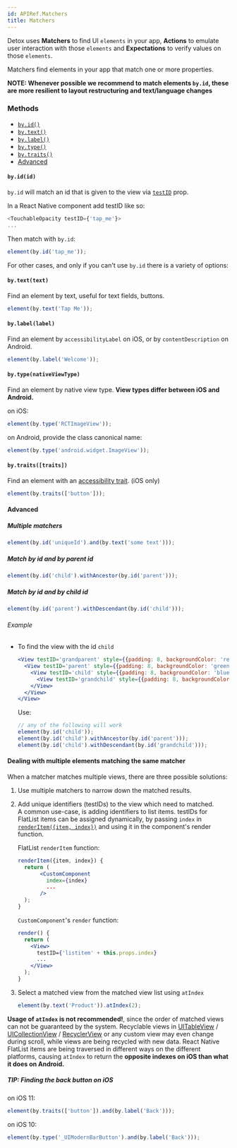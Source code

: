 ```yaml
---
id: APIRef.Matchers
title: Matchers
---
```


Detox uses **Matchers** to find UI `elements` in your app, **Actions** to emulate user interaction with those `elements` and **Expectations** to verify values on those `elements`.


Matchers find elements in your app that match one or more properties.

**NOTE: Whenever possible we recommend to match elements `by.id`, these are more resilient to layout restructuring and text/language changes**

### Methods

- [`by.id()`](#byidid)
- [`by.text()`](#bytexttext)
- [`by.label()`](#bylabellabel)
- [`by.type()`](#bytypenativeviewtype)
- [`by.traits()`](#bytraitstraits)
- [Advanced](#advanced)


#### `by.id(id)`
`by.id` will match an id that is given to the view via [`testID`](https://facebook.github.io/react-native/docs/view.html#testid) prop.

In a React Native component add testID like so:

```js
<TouchableOpacity testID={'tap_me'}>
...
```

Then match with `by.id`:

```js
element(by.id('tap_me'));
```


For other cases, and only if you can't use `by.id` there is a variety of options:

#### `by.text(text)`
Find an element by text, useful for text fields, buttons.

```js
element(by.text('Tap Me'));
```

#### `by.label(label)`
Find an element by `accessibilityLabel` on iOS, or by `contentDescription` on Android.

```js
element(by.label('Welcome'));
```

#### `by.type(nativeViewType)`
Find an element by native view type. **View types differ between iOS and Android.**

on iOS:

```js
element(by.type('RCTImageView'));
```

on Android, provide the class canonical name:

```js
element(by.type('android.widget.ImageView'));
```

#### `by.traits([traits])`
Find an element with an [accessibility trait](https://developer.apple.com/documentation/uikit/accessibility/uiaccessibility/accessibility_traits). (iOS only)

```js
element(by.traits(['button']));
```

#### Advanced
##### Multiple matchers

```js
element(by.id('uniqueId').and(by.text('some text')));
```

##### Match by id and by parent id

```js
element(by.id('child').withAncestor(by.id('parent')));
```
##### Match by id and by child id

```js
element(by.id('parent').withDescendant(by.id('child')));
```

###### Example
- To find the view with the id `child`  

	```jsx 
	<View testID='grandparent' style={{padding: 8, backgroundColor: 'red', marginBottom: 10}}>
	  <View testID='parent' style={{padding: 8, backgroundColor: 'green'}}>
	    <View testID='child' style={{padding: 8, backgroundColor: 'blue'}}>
	      <View testID='grandchild' style={{padding: 8, backgroundColor: 'purple'}} />
	    </View>
	  </View>
	</View>
	```
	
	Use: 
	
	```js
	// any of the following will work
	element(by.id('child'));
	element(by.id('child').withAncestor(by.id('parent')));
	element(by.id('child').withDescendant(by.id('grandchild')));
	```

#### Dealing with multiple elements matching the same matcher
When a matcher matches multiple views, there are three possible solutions:

1. Use multiple matchers to narrow down the matched results.
2. Add unique identifiers (testIDs) to the view which need to matched.<br>
A common use-case, is adding identifiers to list items. testIDs for FlatList items can be assigned dynamically, by passing `index` in [`renderItem({item, index})`](https://facebook.github.io/react-native/docs/flatlist.html#renderitem) and using it in the component's render function.      

	FlatList `renderItem` function:
	
	```jsx
	renderItem({item, index}) {
	  return (
	       <CustomComponent
	         index={index}
	         ...
	       />
	  );
	}
	```
	`CustomComponent`'s `render` function:

	```jsx
	render() {
	  return (
	    <View>
	      testID={'listitem' + this.props.index}
	      ...
	    </View>
	  );
	}
	```
3. Select a matched view from the matched view list using `atIndex`

	```js
	element(by.text('Product')).atIndex(2);
	```
**Usage of `atIndex` is not recommended!**, since the order of matched views can not be guaranteed by the system. Recyclable views in [UITableView](https://developer.apple.com/documentation/uikit/uitableview) / [UICollectionView](https://developer.apple.com/documentation/uikit/uicollectionview) / [RecyclerView](https://developer.android.com/guide/topics/ui/layout/recyclerview) or any custom view may even change during scroll, while views are being recycled with new data. 
	React Native FlatList items are being traversed in different ways on the different platforms, causing `atIndex` to return the **opposite indexes on iOS than what it does on Android.**


##### TIP: Finding the back button on iOS 

on iOS 11:

```js
element(by.traits(['button']).and(by.label('Back')));
```

on iOS 10:

```js
element(by.type('_UIModernBarButton').and(by.label('Back')));
```
